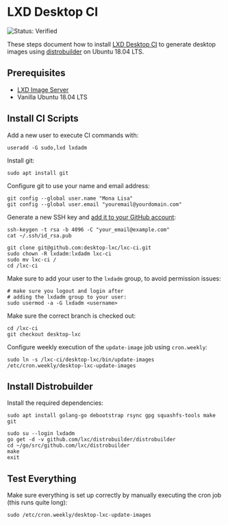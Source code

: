 # LXD Desktop CI

![Status: Verified](https://img.shields.io/badge/status-verified-58c633)

These steps document how to install [LXD Desktop CI](https://github.com/desktop-lxc/lxc-ci) to generate desktop images using [distrobuilder](https://github.com/lxc/distrobuilder) on Ubuntu 18.04 LTS.

## Prerequisites

- [LXD Image Server](LXD-Image-Server.md)
- Vanilla Ubuntu 18.04 LTS

## Install CI Scripts

Add a new user to execute CI commands with:

```
useradd -G sudo,lxd lxdadm
```

Install git:

```
sudo apt install git
```

Configure git to use your name and email address:

```
git config --global user.name "Mona Lisa"
git config --global user.email "youremail@yourdomain.com"
```

Generate a new SSH key and [add it to your GitHub account](https://help.github.com/en/github/authenticating-to-github/adding-a-new-ssh-key-to-your-github-account):

```
ssh-keygen -t rsa -b 4096 -C "your_email@example.com"
cat ~/.ssh/id_rsa.pub
```

```
git clone git@github.com:desktop-lxc/lxc-ci.git
sudo chown -R lxdadm:lxdadm lxc-ci
sudo mv lxc-ci /
cd /lxc-ci
```

Make sure to add your user to the `lxdadm` group, to avoid permission issues:

```
# make sure you logout and login after
# adding the lxdadm group to your user:
sudo usermod -a -G lxdadm <username>
```

Make sure the correct branch is checked out:

```
cd /lxc-ci
git checkout desktop-lxc
```

Configure weekly execution of the `update-image` job using `cron.weekly`:

```
sudo ln -s /lxc-ci/desktop-lxc/bin/update-images /etc/cron.weekly/desktop-lxc-update-images
```

## Install Distrobuilder

Install the required dependencies:

```
sudo apt install golang-go debootstrap rsync gpg squashfs-tools make git
```

```
sudo su --login lxdadm
go get -d -v github.com/lxc/distrobuilder/distrobuilder
cd ~/go/src/github.com/lxc/distrobuilder
make
exit
```

## Test Everything

Make sure everything is set up correctly by manually executing the cron job (this runs quite long):

```
sudo /etc/cron.weekly/desktop-lxc-update-images
```